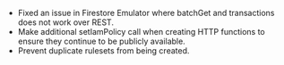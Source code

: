 * Fixed an issue in Firestore Emulator where batchGet and transactions does not work over REST.
* Make additional setIamPolicy call when creating HTTP functions to ensure they continue to be publicly available.
* Prevent duplicate rulesets from being created.
